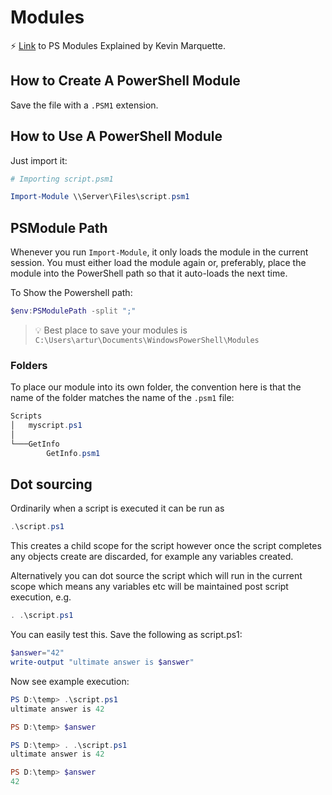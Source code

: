# Modules

⚡ [Link](https://powershellexplained.com/2017-05-27-Powershell-module-building-basics/) to PS Modules Explained by Kevin Marquette.

## How to Create A PowerShell Module

Save the file with a `.PSM1` extension.

## How to Use A PowerShell Module

Just import it:

```powershell
# Importing script.psm1

Import-Module \\Server\Files\script.psm1
```

## PSModule Path

Whenever you run `Import-Module`, it only loads the module in the current session. You must either load the module again or, preferably, place the module into the PowerShell path so that it auto-loads the next time.

To Show the Powershell path:

```powershell
$env:PSModulePath -split ";"
```

>💡 Best place to save your modules is `C:\Users\artur\Documents\WindowsPowerShell\Modules`

### Folders

To place our module into its own folder, the convention here is that the name of the folder matches the name of the `.psm1` file:

```powershell
Scripts
│   myscript.ps1
│
└───GetInfo
        GetInfo.psm1
```

## Dot sourcing

Ordinarily when a script is executed it can be run as

```powershell
.\script.ps1
```

This creates a child scope for the script however once the script completes any objects create are discarded, for example any variables created.

Alternatively you can dot source the script which will run in the current scope which means any variables etc will be maintained post script execution, e.g.

```powershell
. .\script.ps1
```

You can easily test this. Save the following as script.ps1:

```powershell
$answer="42"
write-output "ultimate answer is $answer"
```

Now see example execution:

```powershell
PS D:\temp> .\script.ps1
ultimate answer is 42

PS D:\temp> $answer

PS D:\temp> . .\script.ps1
ultimate answer is 42

PS D:\temp> $answer
42
```
